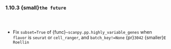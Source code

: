 ### 1.10.3 {small}`the future`

```{rubric} Development features
```

```{rubric} Docs
```

```{rubric} Bug fixes
```

* Fix `subset=True` of {func}`~scanpy.pp.highly_variable_genes` when `flavor` is `seurat` or `cell_ranger`, and `batch_key!=None` {pr}`3042` {smaller}`E Roellin`


```{rubric} Performance
```
